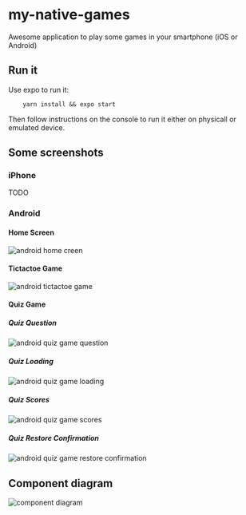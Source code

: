 # my-native-games

Awesome application to play some games in your smartphone (iOS or Android)

## Run it

Use expo to run it:

```
    yarn install && expo start
```

Then follow instructions on the console to run it either on physicall or emulated device.

## Some screenshots

### iPhone
TODO

### Android
#### Home Screen
![android home creen](./img/androidHome.png "Android Home Screen")
#### Tictactoe Game
![android tictactoe game](./img/androidTictactoe.png "Android Tictactoe Game")
#### Quiz Game
##### Quiz Question
![android quiz game question](./img/androidQuizQuestion.png "Android Quiz Game Question")
##### Quiz Loading
![android quiz game loading](./img/androidQuizLoading.png "Android Quiz Game Loading")
##### Quiz Scores
![android quiz game scores](./img/androidQuizScores.png "Android Quiz Game Scores")
##### Quiz Restore Confirmation
![android quiz game restore confirmation](./img/androidQuizRestoreConfirmation.png "Android Quiz Game Restore Confirmation")


## Component diagram

![component diagram](./img/componentDiagram.png "Component Diagram")

